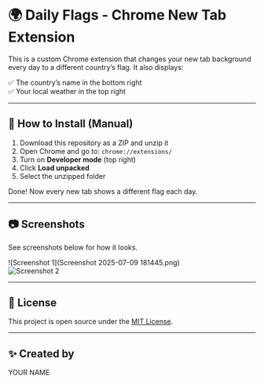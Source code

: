 # 🌍 Daily Flags - Chrome New Tab Extension

This is a custom Chrome extension that changes your new tab background every day to a different country’s flag. It also displays:

✅ The country’s name in the bottom right  
✅ Your local weather in the top right

---

## 🔧 How to Install (Manual)


1. Download this repository as a ZIP and unzip it
2. Open Chrome and go to: `chrome://extensions/`
3. Turn on **Developer mode** (top right)
4. Click **Load unpacked**
5. Select the unzipped folder

Done! Now every new tab shows a different flag each day.

---

## 📷 Screenshots

See screenshots below for how it looks.

![Screenshot 1](Screenshot 2025-07-09 181445.png)  
![Screenshot 2](screenshots/screenshot2.png)

---

## 📄 License

This project is open source under the [MIT License](LICENSE).

---

## ✨ Created by

YOUR NAME
